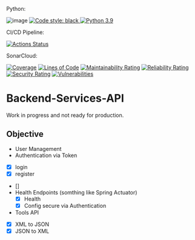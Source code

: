 Python:

![image](https://img.shields.io/badge/calver-YYYY.MM.DD-22bfda.svg "CalVer")
<a href="https://github.com/psf/black"><img alt="Code style: black" src="https://img.shields.io/badge/code%20style-black-000000.svg">
[![Python 3.9](https://img.shields.io/badge/python-3.9-blue.svg)](https://www.python.org/downloads/release/python-390/)

CI/CD Pipeline:

[![Actions Status](https://github.com/devsetgo/test-api/workflows/Run%20Tests/badge.svg)](https://github.com/devsetgo/test-api/actions)
<!-- [![Actions Status](https://github.com/devsetgo/test-api/workflows/Docker%20RC/badge.svg)](https://github.com/devsetgo/test-api/actions) -->
<!-- [![Actions Status](https://github.com/devsetgo/test-api/workflows/Docker%20Latest/badge.svg)](https://github.com/devsetgo/test-api/actions) -->

SonarCloud:

[![Coverage](https://sonarcloud.io/api/project_badges/measure?project=devsetgo_backend-services-api&metric=coverage)](https://sonarcloud.io/dashboard?id=devsetgo_backend-services-api)
[![Lines of Code](https://sonarcloud.io/api/project_badges/measure?project=devsetgo_backend-services-api&metric=ncloc)](https://sonarcloud.io/dashboard?id=devsetgo_backend-services-api)
[![Maintainability Rating](https://sonarcloud.io/api/project_badges/measure?project=devsetgo_backend-services-api&metric=sqale_rating)](https://sonarcloud.io/dashboard?id=devsetgo_backend-services-api)
[![Reliability Rating](https://sonarcloud.io/api/project_badges/measure?project=devsetgo_backend-services-api&metric=reliability_rating)](https://sonarcloud.io/dashboard?id=devsetgo_backend-services-api)
[![Security Rating](https://sonarcloud.io/api/project_badges/measure?project=devsetgo_backend-services-api&metric=security_rating)](https://sonarcloud.io/dashboard?id=devsetgo_backend-services-api)
[![Vulnerabilities](https://sonarcloud.io/api/project_badges/measure?project=devsetgo_backend-services-api&metric=vulnerabilities)](https://sonarcloud.io/dashboard?id=devsetgo_backend-services-api)



# Backend-Services-API

Work in progress and not ready for production.

## Objective
- User Management
- Authentication via Token
 - [x] login
 - [x] register
 - []
- Health Endpoints (somthing like Spring Actuator)
    - [x] Health
    - [x] Config secure via Authentication
- Tools API
 - [x] XML to JSON
 - [x] JSON to XML
